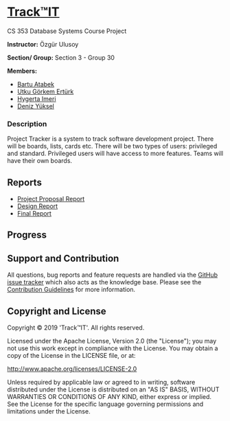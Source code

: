 # [Track:tm:IT](http://track-it.cf/)

CS 353 Database Systems Course Project

**Instructor:**  Özgür Ulusoy

**Section/ Group:** Section 3 - Group 30

**Members:**
-   [Bartu Atabek](https://github.com/bartuatabek)
-   [Utku Görkem Ertürk](https://github.com/utgoer)
-   [Hygerta Imeri](https://github.com/hygertai)
-   [Deniz Yüksel](https://github.com/denizyuksel)

### Description
Project Tracker is a system to track software development project. There will be boards, lists, cards etc. There will be two types of users: privileged and standard. Privileged users will have access to more features. Teams will have their own boards.


## Reports
 - [Project Proposal Report](https://github.com/utgoer/Katamino/blob/master/doc/2F.Analysis.Iteration1.2018.10.21.pdf)
 - [Design Report](https://github.com/utgoer/Katamino/blob/master/doc/2F.Design.Iteration1.2018.11.08.pdf)
 - [Final Report](https://track-it.cf/assets/reports/Final%20Report%20-%20CS353.pdf)

## Progress

## Support and Contribution
All questions, bug reports and feature requests are handled via the [GitHub issue tracker](#) which also acts as the knowledge base. Please see the [Contribution Guidelines](#) for more information.

## Copyright and License

Copyright © 2019 'Track:tm:IT'. All rights reserved.

Licensed under the Apache License, Version 2.0 (the "License"); you may not use this work except in
compliance with the License. You may obtain a copy of the License in the LICENSE file, or at:

http://www.apache.org/licenses/LICENSE-2.0

Unless required by applicable law or agreed to in writing, software distributed under the License is
distributed on an "AS IS" BASIS, WITHOUT WARRANTIES OR CONDITIONS OF ANY KIND, either express or implied.
See the License for the specific language governing permissions and limitations under the License.
